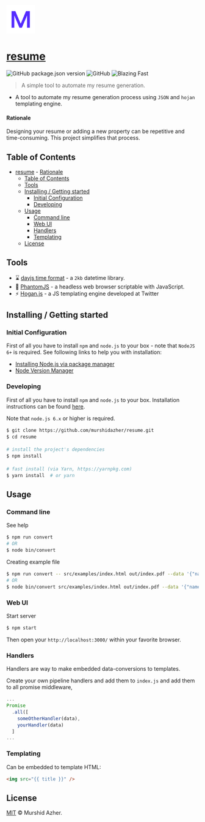 <img src="https://raw.githubusercontent.com/murshidazher/resume/master/src/server/public/favicon-lg.png" width="75px">

# [resume](https://github.com/murshidazher/resume)

![GitHub package.json version](https://img.shields.io/github/package-json/v/murshidazher/resume?style=flat-square)
![GitHub](https://img.shields.io/github/license/murshidazher/resume?style=flat-square)
![Blazing Fast](https://img.shields.io/badge/speed-blazing%20%F0%9F%94%A5-brightgreen.svg?style=flat-square)

> A simple tool to automate my resume generation.

- A tool to automate my resume generation process using `JSON` and `hojan` templating engine.

#### Rationale

Designing your resume or adding a new property can be repetitive and time-consuming. This project simplifies that process.

## Table of Contents

- [resume](#resume)
      - [Rationale](#rationale)
  - [Table of Contents](#table-of-contents)
  - [Tools](#tools)
  - [Installing / Getting started](#installing--getting-started)
    - [Initial Configuration](#initial-configuration)
    - [Developing](#developing)
  - [Usage](#usage)
    - [Command line](#command-line)
    - [Web UI](#web-ui)
    - [Handlers](#handlers)
    - [Templating](#templating)
  - [License](#license)

## Tools

- :hourglass: [dayjs time format](https://day.js.org/docs/en/parse/string-format) - a `2kb` datetime library.
- :ghost: [PhantomJS](https://phantomjs.org/quick-start.html) - a headless web browser scriptable with JavaScript.
- :zap: [Hogan.js](https://twitter.github.io/hogan.js/) - a JS templating engine developed at Twitter

## Installing / Getting started

### Initial Configuration

First of all you have to install `npm` and `node.js` to your box - note that `NodeJS 6+` is required. See following links to help you with installation:

- [Installing Node.js via package manager](https://nodejs.org/en/download/package-manager/)
- [Node Version Manager](https://github.com/creationix/nvm#installation)

### Developing

First of all you have to install `npm` and `node.js` to your box. Installation instructions can
be found [here](https://github.com/joyent/node/wiki/Installing-Node.js-via-package-manager).

Note that `node.js 6.x` or higher is required.

```bash
$ git clone https://github.com/murshidazher/resume.git
$ cd resume

# install the project's dependencies
$ npm install

# fast install (via Yarn, https://yarnpkg.com)
$ yarn install  # or yarn
```

## Usage

### Command line

See help

```bash
$ npm run convert
# OR
$ node bin/convert
```

Creating example file

```bash
$ npm run convert -- src/examples/index.html out/index.pdf --data '{"name": "Your Name", "dateformat": "MMM YYYY", "title": "Lorem ipsum dolor."}'
# OR
$ node bin/convert src/examples/index.html out/index.pdf --data '{"name": "Your Name", "dateformat": "MMM YYYY", "title": "Lorem ipsum dolor."}'
```

### Web UI

Start server

```bash
$ npm start
```

Then open your `http://localhost:3000/` within your favorite browser.

### Handlers

Handlers are way to make embedded data-conversions to templates.

Create your own pipeline handlers and add them to `index.js` and add them to all promise middleware,

```js
...
Promise
  .all([
    someOtherHandler(data),
    yourHandler(data)
  ]
...
```

### Templating

Can be embedded to template HTML:

```html
<img src="{{ title }}" />
```

## License

[MIT](https://github.com/murshidazher/murshid/blob/resume/LICENSE) © Murshid Azher.

